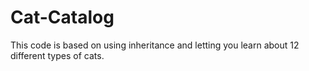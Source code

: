 # Cat-Catalog
This code is based on using inheritance and letting you learn about 12 different types of cats.
